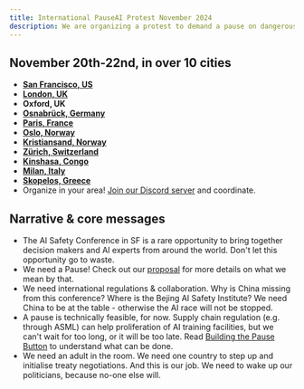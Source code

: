 ```yaml
---
title: International PauseAI Protest November 2024
description: We are organizing a protest to demand a pause on dangerous AI development.
---
```


## November 20th-22nd, in over 10 cities

- **[San Francisco, US](https://facebook.com/events/s/tell-anthropic-to-pause-ai/917486370313748/)**
- **[London, UK](https://lu.ma/qtlk8l6y)**
- **Oxford, UK**
- **[Osnabrück, Germany](https://lu.ma/glguga9k)**
- **[Paris, France](https://lu.ma/0tjhnnf9)**
- **[Oslo, Norway](https://fb.me/e/5OYXuGCj4)**
- **[Kristiansand, Norway](https://facebook.com/events/s/internasjonal-protest-kristian/920543192766699/)**
- **[Zürich, Switzerland](https://lu.ma/t031iy9r)**
- **[Kinshasa, Congo](https://lu.ma/klejgi5p)**
- **[Milan, Italy](https://chat.whatsapp.com/Cue9aeK6kpJFoDxT3xV9Zx)**
- **[Skopelos, Greece](https://lu.ma/lpl93rlo)**
- Organize in your area! [Join our Discord server](https://discord.gg/2XXWXvErfA) and coordinate.

## Narrative & core messages

- The AI Safety Conference in SF is a rare opportunity to bring together decision makers and AI experts from around the world. Don't let this opportunity go to waste.
- We need a Pause! Check out our [proposal](/proposal) for more details on what we mean by that.
- We need international regulations & collaboration. Why is China missing from this conference? Where is the Bejing AI Safety Institute? We need China to be at the table - otherwise the AI race will not be stopped.
- A pause is technically feasible, for now. Supply chain regulation (e.g. through ASML) can help proliferation of AI training facilities, but we can't wait for too long, or it will be too late. Read [Building the Pause Button](/building-the-pause-button) to understand what can be done.
- We need an adult in the room. We need one country to step up and initialise treaty negotiations. And this is our job. We need to wake up our politicians, because no-one else will.
